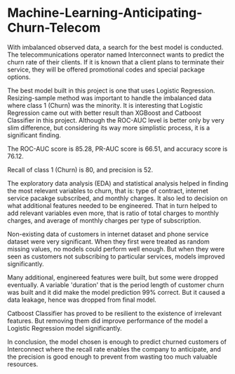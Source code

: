# Machine-Learning-Anticipating-Churn-Telecom
With imbalanced observed data, a search for the best model is conducted. The telecommunications operator named Interconnect wants to predict the churn rate of their clients. If it is known that a client plans to terminate their service, they will be offered promotional codes and special package options.

The best model built in this project is one that uses Logistic Regression. Resizing-sample method was important to handle the imbalanced data where class 1 (Churn) was the minority. It is interesting that Logistic Regression came out with better result than XGBoost and Catboost Classifier in this project. Although the ROC-AUC level is better only by very slim difference, but considering its way more simplistic process, it is a significant finding.

The ROC-AUC score is 85.28, PR-AUC score is 66.51, and accuracy score is 76.12.

Recall of class 1 (Churn) is 80, and precision is 52.

The exploratory data analysis (EDA) and statistical analysis helped in finding the most relevant variables to churn, that is: type of contract, internet service pacakge subscribed, and monthly charges. It also led to decision on what additional features needed to be engineered. That in turn helped to add relevant variables even more, that is ratio of total charges to monthly charges, and average of monthly charges per type of subscription.

Non-existing data of customers in internet dataset and phone service dataset were very significant. When they first were treated as random missing values, no models could perform well enough. But when they were seen as customers not subscribing to particular services, models improved significantly.

Many additional, enginereed features were built, but some were dropped eventually. A variable 'duration' that is the period length of customer churn was built and it did make the model prediction 99% correct. But it caused a data leakage, hence was dropped from final model.

Catboost Classifier has proved to be resilient to the existence of irrelevant features. But removing them did improve performance of the model a Logistic Regression model significantly.

In conclusion, the model chosen is enough to predict churned customers of Interconnect where the recall rate enables the company to anticipate, and the precision is good enough to prevent from wasting too much valuable resources.
